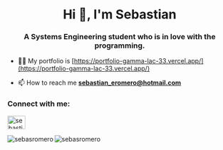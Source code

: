 <h1 align="center">Hi 👋, I'm Sebastian</h1>
<h3 align="center">A Systems Engineering student who is in love with the programming.</h3>

- 👨‍💻 My portfolio is [https://portfolio-gamma-lac-33.vercel.app/](https://portfolio-gamma-lac-33.vercel.app/)

- 📫 How to reach me **sebastian_eromero@hotmail.com**

<h3 align="left">Connect with me:</h3>
<p align="left">
<a href="https://linkedin.com/in/sebastian-romero-0a8b57128" target="blank"><img align="center" src="https://raw.githubusercontent.com/rahuldkjain/github-profile-readme-generator/master/src/images/icons/Social/linked-in-alt.svg" alt="sebastian-romero-0a8b57128" height="30" width="40" /></a>
</p>

<p><img align="left" src="https://github-readme-stats.vercel.app/api/top-langs?username=sebasromero&show_icons=true&locale=en&layout=compact" alt="sebasromero" /></p>
<p><img align="center" src="https://github-readme-streak-stats.herokuapp.com/?user=sebasromero&" alt="sebasromero" /></p>

